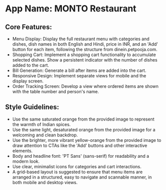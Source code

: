 # **App Name**: MONTO Restaurant

## Core Features:

- Menu Display: Display the full restaurant menu with categories and dishes, dish names in both English and Hindi, price in INR, and an 'Add' button for each item, following the structure from dinein.petpooja.com.
- Shopping Cart: Implement a shopping cart functionality to accumulate selected dishes. Show a persistent indicator with the number of dishes added to the cart.
- Bill Generation: Generate a bill after items are added into the cart.
- Responsive Design: Implement separate views for mobile and the display screen.
- Order Tracking Screen: Develop a view where ordered items are shown with the table number and person's name.

## Style Guidelines:

- Use the same saturated orange from the provided image to represent the warmth of Indian spices.
- Use the same light, desaturated orange from the provided image for a welcoming and clean backdrop.
- Use the brighter, more vibrant yellow-orange from the provided image to draw attention to CTAs like the 'Add' buttons and other interactive elements.
- Body and headline font: 'PT Sans' (sans-serif) for readability and a modern look.
- Use clear, minimalist icons for categories and cart interactions.
- A grid-based layout is suggested to ensure that menu items are arranged in a structured, easy to navigate and scannable manner, in both mobile and desktop views.